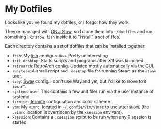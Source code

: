 # My Dotfiles

Looks like you've found my dotfiles, or I forgot how they work.

They're managed with [GNU Stow](https://www.gnu.org/software/stow/), so I clone
them into `~/dotfiles` and run something like `stow fish` inside it to "install"
a set of files.

Each directory contains a set of dotfiles that can be installed together:

* `fish`: My [fish](https://github.com/fish-shell/fish-shell) configuration.
  Pretty uninteresting.
* `init-desktop`: Starts scripts and programs after X11 was launched.
* `retroarch`: RetroArch config. Updated mostly automatically via the GUI.
* `runsteam`: A small script and `.desktop` file for running Steam as the
  `steam` user.
* `sway`: [Sway](https://github.com/SirCmpwn/sway/) config. I don't use Wayland
  yet, but I'd like to move to it soon™.
* `systemd-user`: This contains a few unit files run via the user instance of
  systemd.
* `termite`: [Termite](https://github.com/thestinger/termite/) configuration and
  color scheme.
* `vim`: My `vimrc`, located in `~/.config/vim/vimrc` to unclutter `$HOME`
  (the `.vimrc` location is overridden by the `xsession` env vars).
* `xsession`: Contains a `.xsession` script to be run when any X session is started.

